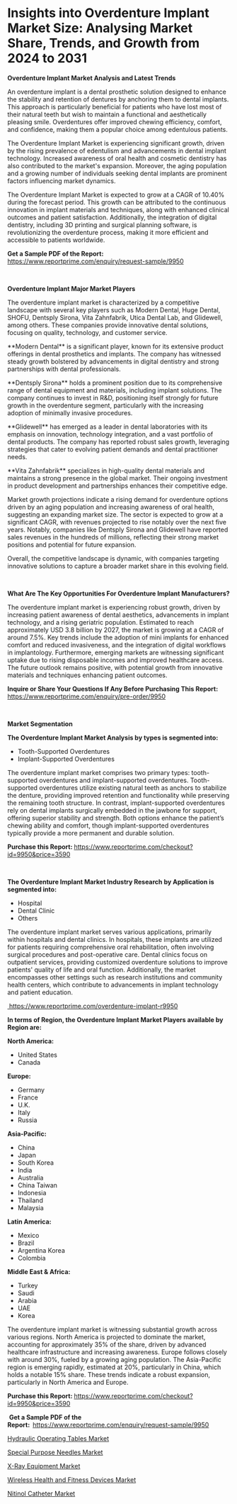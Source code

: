 <p><h1>Insights into Overdenture Implant Market Size: Analysing Market Share, Trends, and Growth from 2024 to 2031</h1></p><p><strong>Overdenture Implant Market Analysis and Latest Trends</strong></p>
<p><p>An overdenture implant is a dental prosthetic solution designed to enhance the stability and retention of dentures by anchoring them to dental implants. This approach is particularly beneficial for patients who have lost most of their natural teeth but wish to maintain a functional and aesthetically pleasing smile. Overdentures offer improved chewing efficiency, comfort, and confidence, making them a popular choice among edentulous patients.</p><p>The Overdenture Implant Market is experiencing significant growth, driven by the rising prevalence of edentulism and advancements in dental implant technology. Increased awareness of oral health and cosmetic dentistry has also contributed to the market's expansion. Moreover, the aging population and a growing number of individuals seeking dental implants are prominent factors influencing market dynamics.</p><p>The Overdenture Implant Market is expected to grow at a CAGR of 10.40% during the forecast period. This growth can be attributed to the continuous innovation in implant materials and techniques, along with enhanced clinical outcomes and patient satisfaction. Additionally, the integration of digital dentistry, including 3D printing and surgical planning software, is revolutionizing the overdenture process, making it more efficient and accessible to patients worldwide.</p></p>
<p><strong>Get a Sample PDF of the Report:&nbsp;</strong> <a href="https://www.reportprime.com/enquiry/request-sample/9950?utm_campaign=63&utm_medium=2&utm_source=Github&utm_content=ia&utm_term=05112024&utm_id=overdenture-implant">https://www.reportprime.com/enquiry/request-sample/9950</a></p>
<p>&nbsp;</p>
<p><strong>Overdenture Implant Major Market Players</strong></p>
<p><p>The overdenture implant market is characterized by a competitive landscape with several key players such as Modern Dental, Huge Dental, SHOFU, Dentsply Sirona, Vita Zahnfabrik, Utica Dental Lab, and Glidewell, among others. These companies provide innovative dental solutions, focusing on quality, technology, and customer service.</p><p>**Modern Dental** is a significant player, known for its extensive product offerings in dental prosthetics and implants. The company has witnessed steady growth bolstered by advancements in digital dentistry and strong partnerships with dental professionals.</p><p>**Dentsply Sirona** holds a prominent position due to its comprehensive range of dental equipment and materials, including implant solutions. The company continues to invest in R&D, positioning itself strongly for future growth in the overdenture segment, particularly with the increasing adoption of minimally invasive procedures.</p><p>**Glidewell** has emerged as a leader in dental laboratories with its emphasis on innovation, technology integration, and a vast portfolio of dental products. The company has reported robust sales growth, leveraging strategies that cater to evolving patient demands and dental practitioner needs.</p><p>**Vita Zahnfabrik** specializes in high-quality dental materials and maintains a strong presence in the global market. Their ongoing investment in product development and partnerships enhances their competitive edge.</p><p>Market growth projections indicate a rising demand for overdenture options driven by an aging population and increasing awareness of oral health, suggesting an expanding market size. The sector is expected to grow at a significant CAGR, with revenues projected to rise notably over the next five years. Notably, companies like Dentsply Sirona and Glidewell have reported sales revenues in the hundreds of millions, reflecting their strong market positions and potential for future expansion. </p><p>Overall, the competitive landscape is dynamic, with companies targeting innovative solutions to capture a broader market share in this evolving field.</p></p>
<p>&nbsp;</p>
<p><strong>What Are The Key Opportunities For Overdenture Implant Manufacturers?</strong></p>
<p><p>The overdenture implant market is experiencing robust growth, driven by increasing patient awareness of dental aesthetics, advancements in implant technology, and a rising geriatric population. Estimated to reach approximately USD 3.8 billion by 2027, the market is growing at a CAGR of around 7.5%. Key trends include the adoption of mini implants for enhanced comfort and reduced invasiveness, and the integration of digital workflows in implantology. Furthermore, emerging markets are witnessing significant uptake due to rising disposable incomes and improved healthcare access. The future outlook remains positive, with potential growth from innovative materials and techniques enhancing patient outcomes.</p></p>
<p><strong>Inquire or Share Your Questions If Any Before Purchasing This Report:</strong> <a href="https://www.reportprime.com/enquiry/pre-order/9950?utm_campaign=63&utm_medium=2&utm_source=Github&utm_content=ia&utm_term=05112024&utm_id=overdenture-implant">https://www.reportprime.com/enquiry/pre-order/9950</a></p>
<p>&nbsp;</p>
<p><strong>Market Segmentation</strong></p>
<p><strong>The Overdenture Implant Market Analysis by types is segmented into:</strong></p>
<p><ul><li>Tooth-Supported Overdentures</li><li>Implant-Supported Overdentures</li></ul></p>
<p><p>The overdenture implant market comprises two primary types: tooth-supported overdentures and implant-supported overdentures. Tooth-supported overdentures utilize existing natural teeth as anchors to stabilize the denture, providing improved retention and functionality while preserving the remaining tooth structure. In contrast, implant-supported overdentures rely on dental implants surgically embedded in the jawbone for support, offering superior stability and strength. Both options enhance the patient’s chewing ability and comfort, though implant-supported overdentures typically provide a more permanent and durable solution.</p></p>
<p><strong>Purchase this Report:&nbsp;</strong><a href="https://www.reportprime.com/checkout?id=9950&price=3590&utm_campaign=63&utm_medium=2&utm_source=Github&utm_content=ia&utm_term=05112024&utm_id=overdenture-implant">https://www.reportprime.com/checkout?id=9950&price=3590</a></p>
<p>&nbsp;</p>
<p><strong>The Overdenture Implant Market Industry Research by Application is segmented into:</strong></p>
<p><ul><li>Hospital</li><li>Dental Clinic</li><li>Others</li></ul></p>
<p><p>The overdenture implant market serves various applications, primarily within hospitals and dental clinics. In hospitals, these implants are utilized for patients requiring comprehensive oral rehabilitation, often involving surgical procedures and post-operative care. Dental clinics focus on outpatient services, providing customized overdenture solutions to improve patients' quality of life and oral function. Additionally, the market encompasses other settings such as research institutions and community health centers, which contribute to advancements in implant technology and patient education.</p></p>
<p><a href="https://www.reportprime.com/overdenture-implant-r9950?utm_campaign=63&utm_medium=2&utm_source=Github&utm_content=ia&utm_term=05112024&utm_id=overdenture-implant">&nbsp;https://www.reportprime.com/overdenture-implant-r9950</a></p>
<p><strong>In terms of Region, the Overdenture Implant Market Players available by Region are:</strong></p>
<p>
    <p> <strong> North America: </strong>
        <ul>
            <li>United States</li>
            <li>Canada</li>
        </ul>
        </p> 
    <p> <strong> Europe: </strong>
        <ul>
            <li>Germany</li>
            <li>France</li>
            <li>U.K.</li>
            <li>Italy</li>
            <li>Russia</li>
        </ul>
        </p> 
    <p> <strong> Asia-Pacific: </strong>
        <ul>
            <li>China</li>
            <li>Japan</li>
            <li>South Korea</li>
            <li>India</li>
            <li>Australia</li>
            <li>China Taiwan</li>
            <li>Indonesia</li>
            <li>Thailand</li>
            <li>Malaysia</li>
        </ul>
        </p> 
    <p> <strong> Latin America: </strong>
        <ul>
            <li>Mexico</li>
            <li>Brazil</li>
            <li>Argentina Korea</li>
            <li>Colombia</li>
        </ul>
        </p> 
    <p> <strong> Middle East & Africa: </strong>
        <ul>
            <li>Turkey</li>
            <li>Saudi</li>
            <li>Arabia</li>
            <li>UAE</li>
            <li>Korea</li>
        </ul>
    </p>
    </p>
<p><p>The overdenture implant market is witnessing substantial growth across various regions. North America is projected to dominate the market, accounting for approximately 35% of the share, driven by advanced healthcare infrastructure and increasing awareness. Europe follows closely with around 30%, fueled by a growing aging population. The Asia-Pacific region is emerging rapidly, estimated at 20%, particularly in China, which holds a notable 15% share. These trends indicate a robust expansion, particularly in North America and Europe.</p></p>
<p><strong>Purchase this Report: </strong><a href="https://www.reportprime.com/checkout?id=9950&price=3590&utm_campaign=63&utm_medium=2&utm_source=Github&utm_content=ia&utm_term=05112024&utm_id=overdenture-implant">https://www.reportprime.com/checkout?id=9950&price=3590</a></p>
<p>&nbsp;<strong>Get a Sample PDF of the Report:&nbsp;&nbsp;</strong><a href="https://www.reportprime.com/enquiry/request-sample/9950?utm_campaign=63&utm_medium=2&utm_source=Github&utm_content=ia&utm_term=05112024&utm_id=overdenture-implant">https://www.reportprime.com/enquiry/request-sample/9950</a></p>
<p><strong></strong></p>
<p><p><a href="https://github.com/rovj3gerson/Market-Research-Report-List-1/blob/main/hydraulic-operating-tables-market.md?utm_campaign=63&utm_medium=2&utm_source=Github&utm_content=ia&utm_term=05112024&utm_id=overdenture-implant">Hydraulic Operating Tables Market</a></p><p><a href="https://issuu.com/reportprime-2/docs/special-purpose-needles-market-size_0e8802731f6cc5?utm_campaign=63&utm_medium=2&utm_source=Github&utm_content=ia&utm_term=05112024&utm_id=overdenture-implant">Special Purpose Needles Market</a></p><p><a href="https://issuu.com/reportprime-2/docs/x-ray-equipment-market-size-2030.pp_b5d919d5288d0a?utm_campaign=63&utm_medium=2&utm_source=Github&utm_content=ia&utm_term=05112024&utm_id=overdenture-implant">X-Ray Equipment Market</a></p><p><a href="https://issuu.com/reportprime-2/docs/wireless-health-and-fitness-devices_9ba6d8f8d301b4?utm_campaign=63&utm_medium=2&utm_source=Github&utm_content=ia&utm_term=05112024&utm_id=overdenture-implant">Wireless Health and Fitness Devices Market</a></p><p><a href="https://github.com/maq4brod/Market-Research-Report-List-1/blob/main/nitinol-catheter-market.md?utm_campaign=63&utm_medium=2&utm_source=Github&utm_content=ia&utm_term=05112024&utm_id=overdenture-implant">Nitinol Catheter Market</a></p></p>